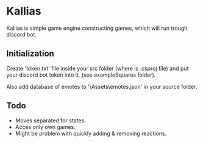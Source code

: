 # Kallias

Kallias is simple game engine constructing games, which will run trough discord bot.


## Initialization

Create 'token.txt' file inside your src folder (where is .csproj file) and put your
discord bot token into it. (see exampleSquares folder).

Also add database of emotes to '\Assets\emotes.json' in your source folder.


## Todo
  * Moves separated for states.
  * Acces only own games.
  * Might be problem with quickly adding & removing reactions.